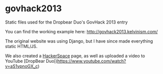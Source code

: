 govhack2013
===========

Static files used for the Dropbear Duo's GovHack 2013 entry

You can find the working example here: http://govhack2013.kelvinism.com/

The original website was using Django, but I have since made everything static HTML/JS.

We also created a [HackerSpace](http://hackerspace.govhack.org/?q=groups/stay-here-not-there-survival-kit-international-students-coming-nsw) page, as well as uploaded a video to YouTube [DropBear Duo[(https://www.youtube.com/watch?v=aS1vpnoGX_c)